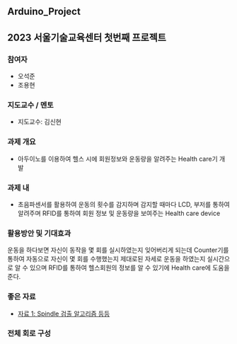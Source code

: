 ## Arduino_Project
## 2023 서울기술교육센터 첫번째 프로젝트

### 참여자
   - 오석준
   - 조용현
  
   
### 지도교수 / 멘토
   - 지도교수: 김신현
   
### 과제 개요
  - 아두이노를 이용하여 헬스 시에 회원정보와 운동량을 알려주는 Health care기 개발
   
### 과제 내
   - 초음파센서를 활용하여 운동의 횟수를 감지하며 감지할 때마다 LCD, 부저를 통하여 알려주며 RFID를 통하여 회원 정보 및 운동량을 보여주는 Health care device

### 활용방안 및 기대효과
   운동을 하다보면 자신이 동작을 몇 회를 실시하였는지  잊어버리게 되는데 Counter기를 통하여 자동으로 자신이 몇 회를 수행했는지 제대로된 자세로 운동을 하였는지 실시간으로 알 수 있으며 RFID를 통하여 헬스회원의 정보를 알 수 있기에 Health care에 도움을 준다. 
      
### 좋은 자료
   - [자료 1: Spindle 검출 알고리즘 등등](https://raphaelvallat.com/)

### 전체 회로 구성
